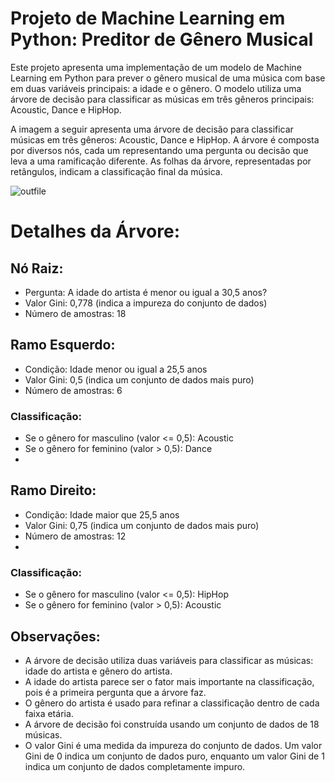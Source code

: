 # Projeto de Machine Learning em Python: Preditor de Gênero Musical
Este projeto apresenta uma implementação de um modelo de Machine Learning em Python para prever o gênero musical de uma música com base em duas variáveis principais: a idade e o gênero. O modelo utiliza uma árvore de decisão para classificar as músicas em três gêneros principais: Acoustic, Dance e HipHop.

A imagem a seguir apresenta uma árvore de decisão para classificar músicas em três gêneros: Acoustic, Dance e HipHop. A árvore é composta por diversos nós, cada um representando uma pergunta ou decisão que leva a uma ramificação diferente. As folhas da árvore, representadas por retângulos, indicam a classificação final da música.

![outfile](https://github.com/juliaNogueiraC/Python-Machine-Learning---Database-Music/assets/69528739/539ec57f-9f8e-4080-b654-7cb004db2c30)


# Detalhes da Árvore:
## Nó Raiz:

- Pergunta: A idade do artista é menor ou igual a 30,5 anos?
- Valor Gini: 0,778 (indica a impureza do conjunto de dados)
- Número de amostras: 18

## Ramo Esquerdo:

- Condição: Idade menor ou igual a 25,5 anos
- Valor Gini: 0,5 (indica um conjunto de dados mais puro)
- Número de amostras: 6
  
### Classificação:
- Se o gênero for masculino (valor <= 0,5): Acoustic
- Se o gênero for feminino (valor > 0,5): Dance
- 
## Ramo Direito:

- Condição: Idade maior que 25,5 anos
- Valor Gini: 0,75 (indica um conjunto de dados mais puro)
- Número de amostras: 12
- 
### Classificação:
- Se o gênero for masculino (valor <= 0,5): HipHop
- Se o gênero for feminino (valor > 0,5): Acoustic
  
## Observações:
- A árvore de decisão utiliza duas variáveis para classificar as músicas: idade do artista e gênero do artista.
- A idade do artista parece ser o fator mais importante na classificação, pois é a primeira pergunta que a árvore faz.
- O gênero do artista é usado para refinar a classificação dentro de cada faixa etária.
- A árvore de decisão foi construída usando um conjunto de dados de 18 músicas.
- O valor Gini é uma medida da impureza do conjunto de dados. Um valor Gini de 0 indica um conjunto de dados puro, enquanto um valor Gini de 1 indica um conjunto de dados completamente impuro.

